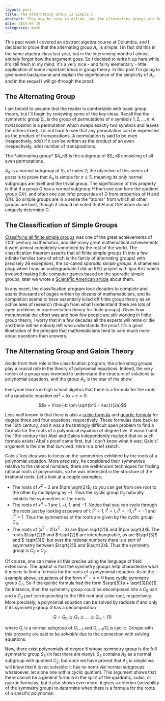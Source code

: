 ```yaml
---
layout: post
title: The Alternating Group is Simple I
abstract: They may be easy to define, but the alternating groups are key players in modern algebra.
date: 2014-04-19
categories: math
---
```


This past week I covered an abstract algebra course at Columbia, and I decided to prove that the alternating group $A_n$ is simple.  I in fact did this in the same algebra class last year, but in the intervening months I almost entirely forgot how the argument goes.  So I decided to write it up here while it's still fresh in my mind.  It's a very nice - and fairly elementary - little application of some important ideas in group theory.  In this post I'm going to give some background and explain the significance of the simplicity of $A_n$, and in the sequel I will go through the proof.

## The Alternating Group
I am forced to assume that the reader is comfortable with basic group theory, but I'll begin by reviewing some of the key ideas.  Recall that the symmetric group $S_n$ is the group of permutations of $n$ symbols $1, 2, \ldots, n$.  A *transposition* is a permutation which swaps exactly two symbols and leaves the others fixed; it is not hard to see that any permutation can be expressed as the product of transpositions.  A permutation is said to be *even* (respectively, *odd*) if it can be written as the product of an even (respectively, odd) number of transpositions.

<div class="definition">
The *alternating group* $A_n$ is the subgroup of $S_n$ consisting of all even permutations.
</div>

$A_n$ is a normal subgroup of $S_n$ of index $2$; the objective of this series of posts is to prove that $A_n$ is simple for $n \geq 5$, meaning its only normal subgroups are itself and the trivial group.  The significance of this property is that if a group $G$ has a normal subgroup $H$ then one can form the quotient group $G/H$, and often one can infer properties of $G$ from properties of $H$ and $G/H$.  So simple groups are in a sense the "atoms" from which all other groups are built, though it should be noted that $H$ and $G/H$ alone do not uniquely determine $G$.

## The Classification of Simple Groups
[Classifying all finite simple groups](http://en.wikipedia.org/wiki/Classification_of_finite_simple_groups "Classification of finite simple groups") was one of the great achievements of 20th century mathematics, and like many great mathematical achievements it went almost completely unnoticed by the rest of the world.  The classification theorem asserts that all finite simple groups fit into a few infinite families (one of which is the family of alternating groups) with precisely 26 exceptions, the so-called *sporadic simple groups*.  A shameless plug: when I was an undergraduate I did an REU project with Igor Kriz which involved making little computer games based on the sporadic simple groups; later we wrote a [Scientific American article](http://www.scientificamerican.com/article/puzzles-simple-groups-at-play/ "Simple groups at play") about them.  

In any event, the classification program took decades to complete and spans thousands of pages written by dozens of mathematicians, and its completion seems to have essentially killed off finite group theory as an active area of research (though from what I understand there are lots of open problems in representation theory for finite groups).  Given how monumental the effort was and how few people are still working in finite group theory, I worry that in a few decades all the experts will retire or die and there will be nobody left who understands the proof.  It's a good illustration of the principle that mathematicians tend to care much more about questions than answers.

## The Alternating Group and Galois Theory
Aside from their role in the classification program, the alternating groups play a crucial role in the theory of polynomial equations.  Indeed, the very notion of a group was invented to understand the structure of solutions to polynomial equations, and the group $A_5$ is the star of the show.

Everyone learns in high school algebra that there is a formula for the roots of a quadratic equation $ax^2 + bx + c = 0$:

$$x = \frac{-b \pm \sqrt{b^2 - 4ac}}{2a}$$

Less well known is that there is also a [cubic formula](http://en.wikipedia.org/wiki/Cubic_formula#General_formula_for_roots "cubic formula") and [quartic formula](http://en.wikipedia.org/wiki/Quartic_formula "quartic formula") for degree three and four equations, respectively.  These formulas date back to the 16th century, and it was a frustratingly difficult open problem to find a formula for the roots of a polynomial equation of degree five.  It wasn't until the 19th century that Abel and Galois independently realized that no such formula exists!  Abel's proof came first, but I don't know what it was; Galois' argument is the one that survived.  Here is a brief sketch.

Galois' key idea was to focus on the symmetries exhibited by the roots of a polynomial equation.  More precisely, he considered their symmetries relative to the rational numbers; there are well-known techniques for finding rational roots of polynomials, so he was interested in the structure of the irrational roots.  Let's look at a couple examples:

* The roots of $x^2 - 2$ are $\pm \sqrt{2}$, so you can get from one root to the other by multiplying by $-1$.  Thus the cyclic group $C_2$ naturally exhibits the symmetries of the roots.
* The roots of $x^4 - 1$ are $i$, $-i$, $1$, and $-1$.  Notice that you can cycle through the roots just by looking at powers of $i$: $i^0 = 1$, $i^1 = i$, $i^2 = -1$, $i^3 = -1$ and $i^4 = 1$.  Thus the symmetries of the roots are given by the cyclic group $C_4$.
* The roots of $(x^2 - 2)(x^2 - 3)$ are $\pm \sqrt{2}$ and $\pm \sqrt{3}$.  The roots $\sqrt{2}$ and $-\sqrt{2}$ are interchangeable, as are $\sqrt{3}$ and $-\sqrt{3}$, but over the rational numbers there is a sort of asymmetry between $\sqrt{2}$ and $\sqrt{3}$.  Thus the symmetry group is $C_2 \times C_2$.

Of course, one can make all this precise using the language of field extensions.  The upshot is that the symmetry groups help characterize what it means to find a formula for the roots of a polynomial equation.  As in the example above, equations of the form $x^n - a = 0$ have cyclic symmetry group $C_n$.  So if the quintic formula had the form $\sqrt[5]{a + \sqrt[3]{b}}$, for instance, then the symmetry group could be decomposed into a $C_5$ part and a $C_3$ part corresponding to the fifth root and cube root, respectively.  More precisely, a polynomial equation can be solved by radicals if and only if its symmetry group $G$ has a decomposition

$$G = G_0 \supseteq G_1 \supseteq \ldots \supseteq G_n = \{1\}$$

where $G_i$ is a normal subgroup of $G_{i-1}$ and $G_{i-1}/G_i$ is cyclic.  Groups with this property are said to be *solvable* due to the connection with solving equations.  

Now, there exist polynomials of degree $5$ whose symmetry group is the full symmetric group $S_5$ (in fact there are many).  $S_5$ contains $A_5$ as a normal subgroup with quotient $C_2$, but once we have proved that $A_5$ is simple we will know that it is not solvable: it has no nontrivial normal subgroups whatsoever, let alone one with a cyclic quotient.  This argument shows that there cannot be a general formula in the spirit of the quadratic, cubic, or quartic formulas, but it also shows even more: it gives a criterion (solvability of the symmetry group) to determine when there is a formula for the roots of a specific polynomial.
